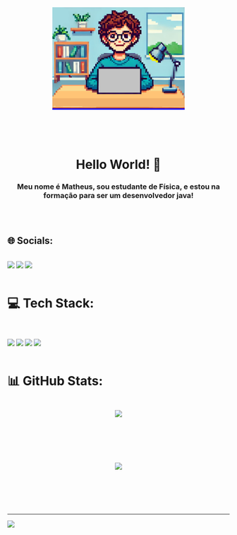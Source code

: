 <div style="height:300px;" align="center">
  <a style="width:100%; background-color: blue">
    <img src="https://raw.githubusercontent.com/mathlimam/mathlimam/main/img.png" style="width:300px"/>
  </a>
 </div>
<h1 align="center">Hello World! 👋</h1>

<h3 align="center"> Meu nome é Matheus, sou estudante de Física, e estou na formação para ser um desenvolvedor java!</h3>
 <br/>

<br>


## 🌐 Socials:
</br>
<div>
  <a href="https://discord.gg/math.lima.m."><img src="https://img.shields.io/badge/Discord-%237289DA.svg?logo=discord&logoColor=white)"/></a>
  <a href="https://instagram.com/math.lima.m"><img src="https://img.shields.io/badge/Instagram-%23E4405F.svg?logo=Instagram&logoColor=white"/></a>
  <a herf="https://www.linkedin.com/in/math-lima-moreira/"><img src="https://img.shields.io/badge/LinkedIn-%230077B5.svg?logo=linkedin&logoColor=white"/></a>
</div>
</br>

# 💻 Tech Stack:
</br>
</br>
<div>
  <img src="https://img.shields.io/badge/java-%23ED8B00.svg?style=for-the-badge&logo=openjdk&logoColor=white"/> 
  <img src="https://img.shields.io/badge/python-3670A0?style=for-the-badge&logo=python&logoColor=ffdd54"/> 
  <img src="https://img.shields.io/badge/html5-%23E34F26.svg?style=for-the-badge&logo=html5&logoColor=white"/>
  <img src="https://img.shields.io/badge/css3-%231572B6.svg?style=for-the-badge&logo=css3&logoColor=white"/>
</div>
</br>

# 📊 GitHub Stats:
</br>
<div align="center" style="margin-bottom:100px">
  <img align="center" src="https://github-readme-stats.vercel.app/api/top-langs/?username=mathlimam&layout=compact&theme=radical"/>
</div>

<div align="center" style="margin-bottom:100px">
  <img align="center" src="https://github-readme-streak-stats.herokuapp.com?user=mathlimam&theme=radical"/>
</div>




---
[![](https://visitcount.itsvg.in/api?id=mathlimam&icon=0&color=0)](https://visitcount.itsvg.in)

<!-- Proudly created with GPRM ( https://gprm.itsvg.in ) -->
